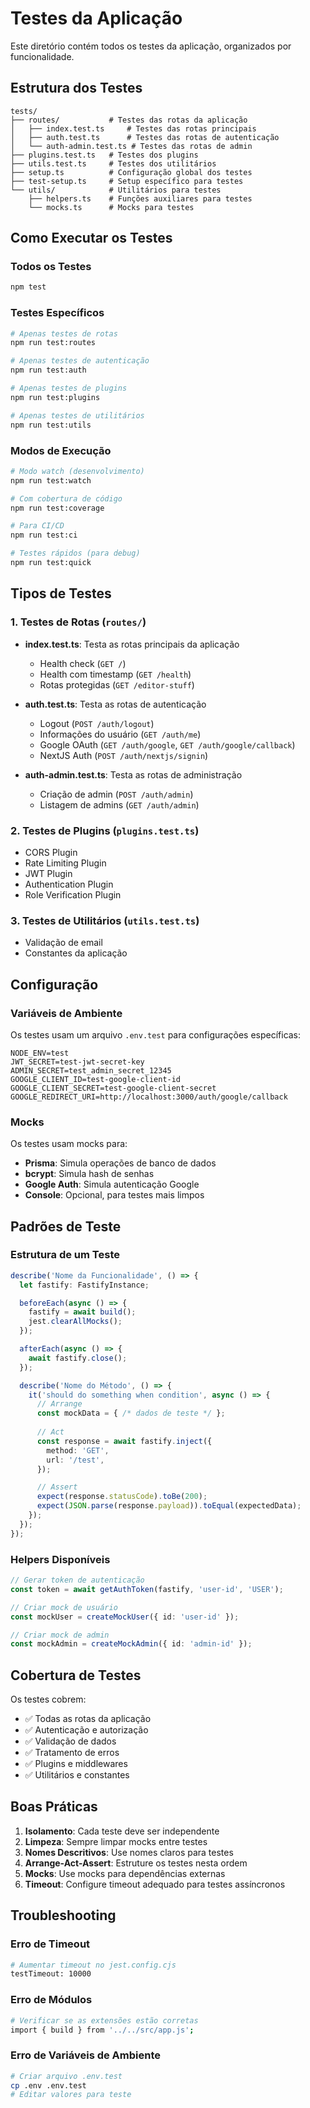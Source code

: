 # Testes da Aplicação

Este diretório contém todos os testes da aplicação, organizados por funcionalidade.

## Estrutura dos Testes

```
tests/
├── routes/           # Testes das rotas da aplicação
│   ├── index.test.ts     # Testes das rotas principais
│   ├── auth.test.ts      # Testes das rotas de autenticação
│   └── auth-admin.test.ts # Testes das rotas de admin
├── plugins.test.ts   # Testes dos plugins
├── utils.test.ts     # Testes dos utilitários
├── setup.ts          # Configuração global dos testes
├── test-setup.ts     # Setup específico para testes
└── utils/            # Utilitários para testes
    ├── helpers.ts    # Funções auxiliares para testes
    └── mocks.ts      # Mocks para testes
```

## Como Executar os Testes

### Todos os Testes
```bash
npm test
```

### Testes Específicos
```bash
# Apenas testes de rotas
npm run test:routes

# Apenas testes de autenticação
npm run test:auth

# Apenas testes de plugins
npm run test:plugins

# Apenas testes de utilitários
npm run test:utils
```

### Modos de Execução
```bash
# Modo watch (desenvolvimento)
npm run test:watch

# Com cobertura de código
npm run test:coverage

# Para CI/CD
npm run test:ci

# Testes rápidos (para debug)
npm run test:quick
```

## Tipos de Testes

### 1. Testes de Rotas (`routes/`)
- **index.test.ts**: Testa as rotas principais da aplicação
  - Health check (`GET /`)
  - Health com timestamp (`GET /health`)
  - Rotas protegidas (`GET /editor-stuff`)

- **auth.test.ts**: Testa as rotas de autenticação
  - Logout (`POST /auth/logout`)
  - Informações do usuário (`GET /auth/me`)
  - Google OAuth (`GET /auth/google`, `GET /auth/google/callback`)
  - NextJS Auth (`POST /auth/nextjs/signin`)

- **auth-admin.test.ts**: Testa as rotas de administração
  - Criação de admin (`POST /auth/admin`)
  - Listagem de admins (`GET /auth/admin`)

### 2. Testes de Plugins (`plugins.test.ts`)
- CORS Plugin
- Rate Limiting Plugin
- JWT Plugin
- Authentication Plugin
- Role Verification Plugin

### 3. Testes de Utilitários (`utils.test.ts`)
- Validação de email
- Constantes da aplicação

## Configuração

### Variáveis de Ambiente
Os testes usam um arquivo `.env.test` para configurações específicas:

```env
NODE_ENV=test
JWT_SECRET=test-jwt-secret-key
ADMIN_SECRET=test_admin_secret_12345
GOOGLE_CLIENT_ID=test-google-client-id
GOOGLE_CLIENT_SECRET=test-google-client-secret
GOOGLE_REDIRECT_URI=http://localhost:3000/auth/google/callback
```

### Mocks
Os testes usam mocks para:
- **Prisma**: Simula operações de banco de dados
- **bcrypt**: Simula hash de senhas
- **Google Auth**: Simula autenticação Google
- **Console**: Opcional, para testes mais limpos

## Padrões de Teste

### Estrutura de um Teste
```typescript
describe('Nome da Funcionalidade', () => {
  let fastify: FastifyInstance;

  beforeEach(async () => {
    fastify = await build();
    jest.clearAllMocks();
  });

  afterEach(async () => {
    await fastify.close();
  });

  describe('Nome do Método', () => {
    it('should do something when condition', async () => {
      // Arrange
      const mockData = { /* dados de teste */ };
      
      // Act
      const response = await fastify.inject({
        method: 'GET',
        url: '/test',
      });

      // Assert
      expect(response.statusCode).toBe(200);
      expect(JSON.parse(response.payload)).toEqual(expectedData);
    });
  });
});
```

### Helpers Disponíveis
```typescript
// Gerar token de autenticação
const token = await getAuthToken(fastify, 'user-id', 'USER');

// Criar mock de usuário
const mockUser = createMockUser({ id: 'user-id' });

// Criar mock de admin
const mockAdmin = createMockAdmin({ id: 'admin-id' });
```

## Cobertura de Testes

Os testes cobrem:
- ✅ Todas as rotas da aplicação
- ✅ Autenticação e autorização
- ✅ Validação de dados
- ✅ Tratamento de erros
- ✅ Plugins e middlewares
- ✅ Utilitários e constantes

## Boas Práticas

1. **Isolamento**: Cada teste deve ser independente
2. **Limpeza**: Sempre limpar mocks entre testes
3. **Nomes Descritivos**: Use nomes claros para testes
4. **Arrange-Act-Assert**: Estruture os testes nesta ordem
5. **Mocks**: Use mocks para dependências externas
6. **Timeout**: Configure timeout adequado para testes assíncronos

## Troubleshooting

### Erro de Timeout
```bash
# Aumentar timeout no jest.config.cjs
testTimeout: 10000
```

### Erro de Módulos
```bash
# Verificar se as extensões estão corretas
import { build } from '../../src/app.js';
```

### Erro de Variáveis de Ambiente
```bash
# Criar arquivo .env.test
cp .env .env.test
# Editar valores para teste
``` 